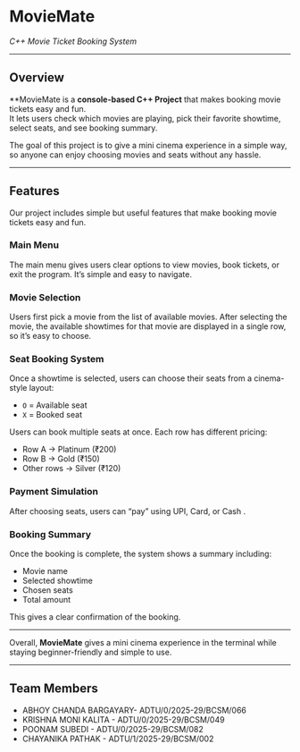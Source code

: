 # MovieMate
*C++ Movie Ticket Booking System*

---

## Overview 

**MovieMate is a **console-based C++ Project** that makes booking movie tickets easy and fun.  
It lets users check which movies are playing, pick their favorite showtime, select seats, and see booking summary.  

The goal of this project is to give a mini cinema experience in a simple way, so anyone can enjoy choosing movies and seats without any hassle.

---

## Features

Our project includes simple but useful features that make booking movie tickets easy and fun.

### Main Menu
The main menu gives users clear options to view movies, book tickets, or exit the program. It’s simple and easy to navigate.

### Movie Selection
Users first pick a movie from the list of available movies. After selecting the movie, the available showtimes for that movie are displayed in a single row, so it’s easy to choose.

### Seat Booking System
Once a showtime is selected, users can choose their seats from a cinema-style layout:
- `O` = Available seat  
- `X` = Booked seat  

Users can book multiple seats at once. Each row has different pricing:
- Row A → Platinum (₹200)  
- Row B → Gold (₹150)  
- Other rows → Silver (₹120)

### Payment Simulation
After choosing seats, users can “pay” using UPI, Card, or Cash .

### Booking Summary
Once the booking is complete, the system shows a summary including:
- Movie name  
- Selected showtime  
- Chosen seats  
- Total amount  

This gives a clear confirmation of the booking.

---

Overall, **MovieMate** gives a mini cinema experience in the terminal while staying beginner-friendly and simple to use.

---
## Team Members

- ABHOY CHANDA BARGAYARY- ADTU/0/2025-29/BCSM/066
- KRISHNA MONI KALITA   - ADTU/0/2025-29/BCSM/049
- POONAM SUBEDI         - ADTU/0/2025-29/BCSM/082
- CHAYANIKA PATHAK      - ADTU/1/2025-29/BCSM/002

 

